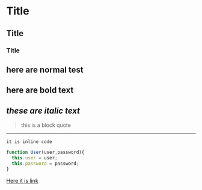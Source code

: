 # Title
## Title
### Title

here are normal test 
---
**here are bold text**
---
*these are italic text*
---
> this is a block quote
---
`it is inline code`

```javascript
function User(user,password){
  this.user = user;
  this.password = password;
}
```

[Here it is link](https://google.com)
